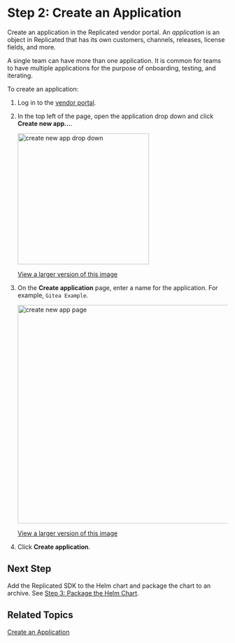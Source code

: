 # Step 2: Create an Application

Create an application in the Replicated vendor portal. An _application_ is an object in Replicated that has its own customers, channels, releases, license fields, and more.

A single team can have more than one application. It is common for teams to have multiple applications for the purpose of onboarding, testing, and iterating.

To create an application:

1. Log in to the [vendor portal](https://vendor.replicated.com/).

1. In the top left of the page, open the application drop down and click **Create new app...**.

   <img alt="create new app drop down" src="/images/create-new-app.png" width="300px"/>

   [View a larger version of this image](/images/create-new-app.png)

1. On the **Create application** page, enter a name for the application. For example, `Gitea Example`.

   <img alt="create new app page" src="/images/create-application-page.png" width="500px"/>

   [View a larger version of this image](/images/create-application-page.png)

1. Click **Create application**.

## Next Step

Add the Replicated SDK to the Helm chart and package the chart to an archive. See [Step 3: Package the Helm Chart](tutorial-kots-helm-package-chart).

## Related Topics

[Create an Application](/vendor/vendor-portal-manage-app#create-an-application)